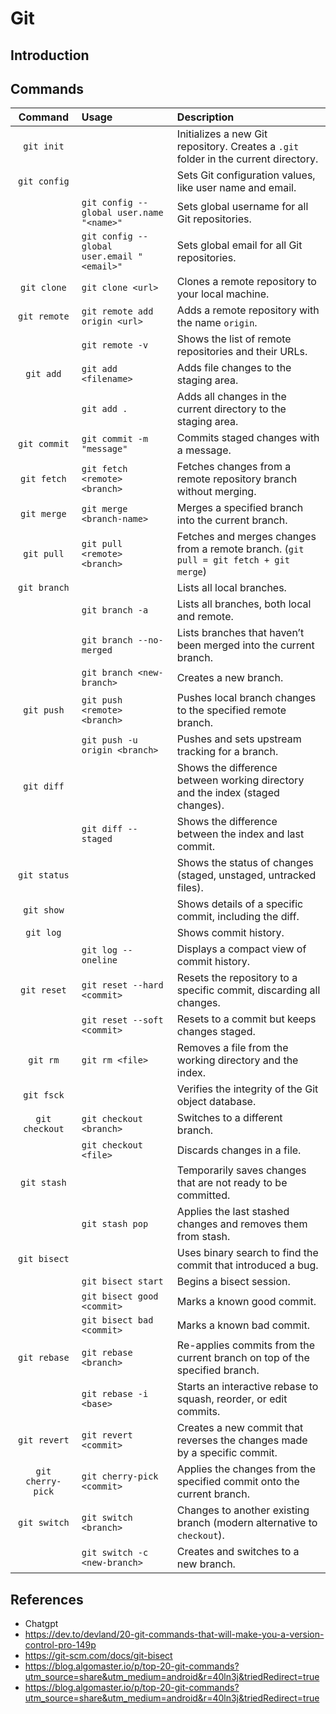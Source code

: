 # Git

## Introduction

## Commands

|      Command       | Usage                                                       | Description                                                                                                                                     |
|:------------------:|:------------------------------------------------------------|:------------------------------------------------------------------------------------------------------------------------------------------------|
|   ```git init```   |                                                            | Initializes a new Git repository. Creates a `.git` folder in the current directory.                                                             |
|  ```git config```  |                                                            | Sets Git configuration values, like user name and email.                                                                                        |
|                    | ```git config --global user.name "<name>"```               | Sets global username for all Git repositories.                                                                                                  |
|                    | ```git config --global user.email "<email>"```            | Sets global email for all Git repositories.                                                                                                     |
|  ```git clone```   | ```git clone <url>```                                      | Clones a remote repository to your local machine.                                                                                               |
|  ```git remote```  | ```git remote add origin <url>```                          | Adds a remote repository with the name `origin`.                                                                                                |
|                    | ```git remote -v```                                        | Shows the list of remote repositories and their URLs.                                                                                           |
|   ```git add```    | ```git add <filename>```                                   | Adds file changes to the staging area.                                                                                                          |
|                    | ```git add .```                                            | Adds all changes in the current directory to the staging area.                                                                                  |
|  ```git commit```  | ```git commit -m "message"```                              | Commits staged changes with a message.                                                                                                          |
|  ```git fetch```   | ```git fetch <remote> <branch>```                          | Fetches changes from a remote repository branch without merging.                                                                                |
|  ```git merge```   | ```git merge <branch-name>```                              | Merges a specified branch into the current branch.                                                                                              |
|   ```git pull```   | ```git pull <remote> <branch>```                           | Fetches and merges changes from a remote branch. (`git pull = git fetch + git merge`)                                                           |
|  ```git branch```  |                                                            | Lists all local branches.                                                                                                                       |
|                    | ```git branch -a```                                        | Lists all branches, both local and remote.                                                                                                      |
|                    | ```git branch --no-merged```                               | Lists branches that haven’t been merged into the current branch.                                                                                |
|                    | ```git branch <new-branch>```                              | Creates a new branch.                                                                                                                           |
|   ```git push```   | ```git push <remote> <branch>```                           | Pushes local branch changes to the specified remote branch.                                                                                     |
|                    | ```git push -u origin <branch>```                          | Pushes and sets upstream tracking for a branch.                                                                                                 |
|   ```git diff```   |                                                            | Shows the difference between working directory and the index (staged changes).                                                                 |
|                    | ```git diff --staged```                                    | Shows the difference between the index and last commit.                                                                                         |
|  ```git status```  |                                                            | Shows the status of changes (staged, unstaged, untracked files).                                                                                |
|   ```git show```   |                                                            | Shows details of a specific commit, including the diff.                                                                                         |
|   ```git log```    |                                                            | Shows commit history.                                                                                                                           |
|                    | ```git log --oneline```                                    | Displays a compact view of commit history.                                                                                                      |
|  ```git reset```   | ```git reset --hard <commit>```                            | Resets the repository to a specific commit, discarding all changes.                                                                             |
|                    | ```git reset --soft <commit>```                            | Resets to a commit but keeps changes staged.                                                                                                    |
|    ```git rm```    | ```git rm <file>```                                        | Removes a file from the working directory and the index.                                                                                        |
|   ```git fsck```   |                                                            | Verifies the integrity of the Git object database.                                                                                              |
| ```git checkout``` | ```git checkout <branch>```                                | Switches to a different branch.                                                                                                                 |
|                    | ```git checkout <file>```                                  | Discards changes in a file.                                                                                                                     |
|  ```git stash```   |                                                            | Temporarily saves changes that are not ready to be committed.                                                                                   |
|                    | ```git stash pop```                                        | Applies the last stashed changes and removes them from stash.                                                                                   |
|  ```git bisect```  |                                                            | Uses binary search to find the commit that introduced a bug.                                                                                    |
|                    | ```git bisect start```                                     | Begins a bisect session.                                                                                                                        |
|                    | ```git bisect good <commit>```                             | Marks a known good commit.                                                                                                                      |
|                    | ```git bisect bad <commit>```                              | Marks a known bad commit.                                                                                                                       |
|  ```git rebase```  | ```git rebase <branch>```                                  | Re-applies commits from the current branch on top of the specified branch.                                                                      |
|                    | ```git rebase -i <base>```                                 | Starts an interactive rebase to squash, reorder, or edit commits.                                                                               |
|  ```git revert```  | ```git revert <commit>```                                  | Creates a new commit that reverses the changes made by a specific commit.                                                                       |
|```git cherry-pick```| ```git cherry-pick <commit>```                            | Applies the changes from the specified commit onto the current branch.                                                                          |
|  ```git switch```  | ```git switch <branch>```                                  | Changes to another existing branch (modern alternative to `checkout`).                                                                          |
|                    | ```git switch -c <new-branch>```                           | Creates and switches to a new branch.                                                                                                           |
## References

* Chatgpt
* https://dev.to/devland/20-git-commands-that-will-make-you-a-version-control-pro-149p
* https://git-scm.com/docs/git-bisect
* https://blog.algomaster.io/p/top-20-git-commands?utm_source=share&utm_medium=android&r=40ln3j&triedRedirect=true
* https://blog.algomaster.io/p/top-20-git-commands?utm_source=share&utm_medium=android&r=40ln3j&triedRedirect=true
